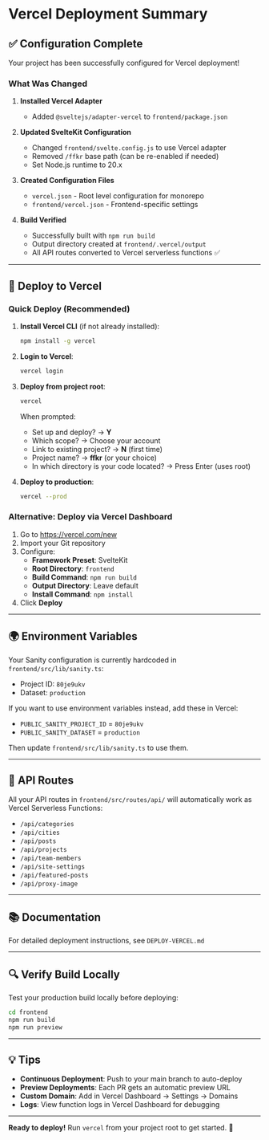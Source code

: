 # Vercel Deployment Summary

## ✅ Configuration Complete

Your project has been successfully configured for Vercel deployment!

### What Was Changed

1. **Installed Vercel Adapter**
   - Added `@sveltejs/adapter-vercel` to `frontend/package.json`

2. **Updated SvelteKit Configuration**
   - Changed `frontend/svelte.config.js` to use Vercel adapter
   - Removed `/ffkr` base path (can be re-enabled if needed)
   - Set Node.js runtime to 20.x

3. **Created Configuration Files**
   - `vercel.json` - Root level configuration for monorepo
   - `frontend/vercel.json` - Frontend-specific settings

4. **Build Verified**
   - Successfully built with `npm run build`
   - Output directory created at `frontend/.vercel/output`
   - All API routes converted to Vercel serverless functions ✅

---

## 🚀 Deploy to Vercel

### Quick Deploy (Recommended)

1. **Install Vercel CLI** (if not already installed):
   ```bash
   npm install -g vercel
   ```

2. **Login to Vercel**:
   ```bash
   vercel login
   ```

3. **Deploy from project root**:
   ```bash
   vercel
   ```
   
   When prompted:
   - Set up and deploy? → **Y**
   - Which scope? → Choose your account
   - Link to existing project? → **N** (first time)
   - Project name? → **ffkr** (or your choice)
   - In which directory is your code located? → Press Enter (uses root)

4. **Deploy to production**:
   ```bash
   vercel --prod
   ```

### Alternative: Deploy via Vercel Dashboard

1. Go to https://vercel.com/new
2. Import your Git repository
3. Configure:
   - **Framework Preset**: SvelteKit
   - **Root Directory**: `frontend`
   - **Build Command**: `npm run build`
   - **Output Directory**: Leave default
   - **Install Command**: `npm install`
4. Click **Deploy**

---

## 🌍 Environment Variables

Your Sanity configuration is currently hardcoded in `frontend/src/lib/sanity.ts`:
- Project ID: `80je9ukv`
- Dataset: `production`

If you want to use environment variables instead, add these in Vercel:
- `PUBLIC_SANITY_PROJECT_ID` = `80je9ukv`
- `PUBLIC_SANITY_DATASET` = `production`

Then update `frontend/src/lib/sanity.ts` to use them.

---

## 📝 API Routes

All your API routes in `frontend/src/routes/api/` will automatically work as Vercel Serverless Functions:
- `/api/categories`
- `/api/cities`
- `/api/posts`
- `/api/projects`
- `/api/team-members`
- `/api/site-settings`
- `/api/featured-posts`
- `/api/proxy-image`

---

## 📚 Documentation

For detailed deployment instructions, see `DEPLOY-VERCEL.md`

---

## 🔍 Verify Build Locally

Test your production build locally before deploying:

```bash
cd frontend
npm run build
npm run preview
```

---

## 💡 Tips

- **Continuous Deployment**: Push to your main branch to auto-deploy
- **Preview Deployments**: Each PR gets an automatic preview URL
- **Custom Domain**: Add in Vercel Dashboard → Settings → Domains
- **Logs**: View function logs in Vercel Dashboard for debugging

---

**Ready to deploy!** Run `vercel` from your project root to get started. 🎉

